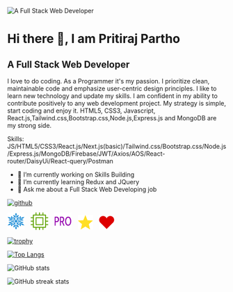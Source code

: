 ![A Full Stack Web Developer]([https://i.ibb.co/k6d32G2/pritiraj-partho-linkedin-background.png](https://drive.google.com/file/d/1XI5xKzIC1nmiKWGRkQ_ysMafmU3wOUOa/view))
# Hi there 👋, I am Pritiraj Partho
## A Full Stack Web Developer

I love to do coding. As a Programmer it's my passion. I prioritize clean, maintainable code and emphasize user-centric design principles. I like to learn new technology and update my skills. I am confident in my ability to contribute positively to any web development project. My strategy is simple, start coding and enjoy it. HTML5, CSS3, Javascript, React.js,Tailwind.css,Bootstrap.css,Node.js,Express.js and MongoDB are my strong side.

Skills:  JS/HTML5/CSS3/React.js/Next.js(basic)/Tailwind.css/Bootstrap.css/Node.js/Express.js/MongoDB/Firebase/JWT/Axios/AOS/React-router/DaisyUi/React-query/Postman

- 🔭 I’m currently working on Skills Building 
- 🌱 I’m currently learning Redux and JQuery
- 💬 Ask me about a Full Stack Web Developing job 


[<img src='https://cdn.jsdelivr.net/npm/simple-icons@3.0.1/icons/github.svg' alt='github' height='40'>](https://github.com/PritrirajPartho)  

<a href='https://archiveprogram.github.com/'><img src='https://raw.githubusercontent.com/acervenky/animated-github-badges/master/assets/acbadge.gif' width='40' height='40'></a> <a href='https://docs.github.com/en/developers'><img src='https://raw.githubusercontent.com/acervenky/animated-github-badges/master/assets/devbadge.gif' width='40' height='40'></a> <a href='https://github.com/pricing'><img src='https://raw.githubusercontent.com/acervenky/animated-github-badges/master/assets/pro.gif' width='40' height='40'></a> <a href='https://stars.github.com/'><img src='https://raw.githubusercontent.com/acervenky/animated-github-badges/master/assets/starbadge.gif' width='35' height='35'></a> <a href='https://docs.github.com/en/github/supporting-the-open-source-community-with-github-sponsors'><img src='https://raw.githubusercontent.com/acervenky/animated-github-badges/master/assets/sponsorbadge.gif' width='35' height='35'></a> 

[![trophy](https://github-profile-trophy.vercel.app/?username=PritrirajPartho)](https://github.com/ryo-ma/github-profile-trophy)

[![Top Langs](https://github-readme-stats.vercel.app/api/top-langs/?username=PritrirajPartho)](https://github.com/anuraghazra/github-readme-stats)

![GitHub stats](https://github-readme-stats.vercel.app/api?username=PritrirajPartho&show_icons=true)  

![GitHub streak stats](https://streak-stats.demolab.com/?user=PritrirajPartho)  

